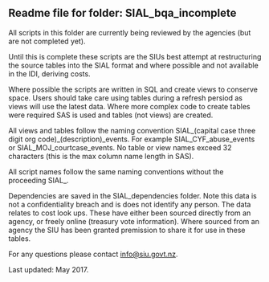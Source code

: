 ## Readme file for folder: SIAL_bqa_incomplete

All scripts in this folder are currently being reviewed by the agencies (but are not completed yet).

Until this is complete these scripts are the SIUs best attempt at restructuring the source 
tables into the SIAL format and where possible and not available in the IDI, deriving costs.

Where possible the scripts are written in SQL and create views to conserve space. 
Users should take care using tables during a refresh persiod as views will use the latest data.
Where more complex code to create tables were required SAS is used and tables (not views) are created.

All views and tables follow the naming convention SIAL_(capital case three digit org code)_(description)_events. 
For example SIAL_CYF_abuse_events or SIAL_MOJ_courtcase_events. No table or view names exceed 32 characters 
(this is the max column name length in SAS).

All script names follow the same naming conventions without the proceeding SIAL_.

Dependencies are saved in the SIAL_dependencies folder. Note this data is not a confidentiality breach and
is does not identify any person. The data relates to cost look ups. These have either been sourced directly 
from an agency, or freely online (treasury vote information). Where sourced from an agency the SIU has been
granted premission to share it for use in these tables.

For any questions please contact info@siu.govt.nz.

Last updated: May 2017.
